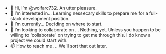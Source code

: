 - 👋 Hi, I’m @wolfarc732. An utter pleasure.
- 👀 I’m interested in... Learning nessecary skills to prepare me for a full-stack development position.
- 🌱 I’m currently... Deciding on where to start.
- 💞️ I’m looking to collaborate on ... Nothing, yet. Unless you happen to be willing to 'collaborate' on trying to get me through this. I do know a project we could start with.
- 📫 How to reach me ... We'll sort that out later.

<!---
wolfarc732/wolfarc732 is a ✨ special ✨ repository because its `README.md` (this file) appears on your GitHub profile.
You can click the Preview link to take a look at your changes.
--->
